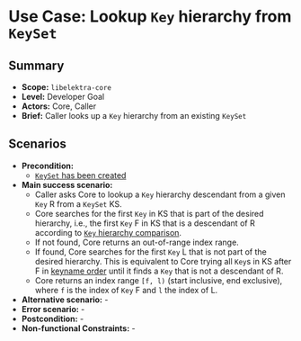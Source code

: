 # Use Case: Lookup `Key` hierarchy from `KeySet`

## Summary

- **Scope:** `libelektra-core`
- **Level:** Developer Goal
- **Actors:** Core, Caller
- **Brief:** Caller looks up a `Key` hierarchy from an existing `KeySet`

## Scenarios

- **Precondition:**
  - [`KeySet` has been created](UC_keyset_create.md)
- **Main success scenario:**
  - Caller asks Core to lookup a `Key` hierarchy descendant from a given `Key` R from a `KeySet` KS.
  - Core searches for the first `Key` in KS that is part of the desired hierarchy, i.e., the first `Key` F in KS that is a descendant of R according to [`Key` hierarchy comparison](UC_keyname_hierarchy.md).
  - If not found, Core returns an out-of-range index range.
  - If found, Core searches for the first `Key` L that is not part of the desired hierarchy.
    This is equivalent to Core trying all `Key`s in KS after F in [keyname order](UC_keyname_ordering.md) until it finds a `Key` that is not a descendant of R.
  - Core returns an index range `[f, l)` (start inclusive, end exclusive), where `f` is the index of `Key` F and `l` the index of L.
- **Alternative scenario:** -
- **Error scenario:** -
- **Postcondition:** -
- **Non-functional Constraints:** -

